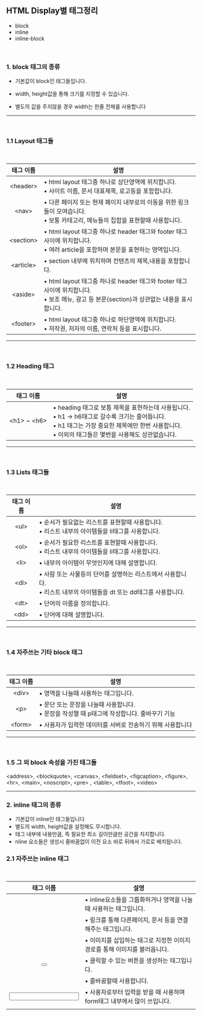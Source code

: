 ## HTML Display별 태그정리
- block
- inline
- inline-block
<br>

### 1.  block 태그의 종류

- 기본값이 block인 태그들입니다.

- width, height값을 통해 크기를 지정할 수 있습니다.
- 별도의 값을 주지않을 경우 width는 한줄 전체를 사용합니다

---
<br>

### 1.1  Layout 태그들
<br>

|태그 이름|설명|
|:---:|---|
|\<header>| • html layout 태그중 하나로 상단영역에 위치합니다.<br> • 사이트 이름, 문서 대표제목, 로고등을 포함합니다.|
|\<nav>| • 다른 페이지 또는 현재 페이지 내부로의 이동을 위한 링크들이 모여습니다.<br> • 보통 카테고리, 메뉴들의 집합을 표현할때 사용합니다.|
|\<section>| • html layout 태그중 하나로 header 태그와 footer 태그 사이에 위치합니다.<br> • 여러 article을 포함하며 본문을 표현하는 영역입니다.|
|\<article>| • section 내부에 위치하며 컨텐츠의 제목,내용을 포함합니다.|
|\<aside>| • html layout 태그중 하나로 header 태그와 footer 태그 사이에 위치합니다.<br> • 보조 메뉴, 광고 등 본문(section)과 상관없는 내용을 표시합니다.|
|\<footer>| • html layout 태그중 하나로 하단영역에 위치합니다.<br> • 저작권, 저자의 이름, 연락처 등을 표시합니다.|

---
<br>

### 1.2  Heading 태그
<br>

|태그 이름|설명|
|:---:|---|
|\<h1> ~ \<h6>| • heading 태그로 보통 제목을 표현하는데 사용됩니다.<br> • h1 -> h6태그로 갈수록 크기는 줄어듭니다.<br>  • h1 태그는 가장 중요한 제목에만 한번 사용합니다.<br> • 이외의 태그들은 몇번을 사용해도 상관없습니다.|

---
<br>

### 1.3  Lists 태그들
<br>

|태그 이름|설명|
|:---:|---|
|\<ul>| • 순서가 필요없는 리스트를 표현할때 사용합니다.<br> • 리스트 내부의 아이템들을 li태그를 사용합니다.|
|\<ol>| • 순서가 필요한 리스트를 표현할때 사용합니다.<br> • 리스트 내부의 아이템들을 li태그를 사용합니다.|
|\<li>| • 내부의 아이템이 무엇인지에 대해 설명합니다.|
|\<dl>| • 사람 또는 사물등의 단어를 설명하는 리스트에서 사용합니다.<br> • 리스트 내부의 아이템들을 dt 또는 dd태그를 사용합니다.|
|\<dt>| • 단어의 이름을 정의합니다.|
|\<dd>| • 단어에 대해 설명합니다.|

---
<br>

### 1.4  자주쓰는 기타 block 태그
<br>

|태그 이름|설명|
|:---:|---|
|\<div>| • 영역을 나눌때 사용하는 태그입니다.|
|\<p>| • 문단 또는 문장을 나눌때 사용합니다.<br> • 문장을 작성핼 때 p태그에 작성합니다. 줄바꾸기 기능|
|\<form>| • 사용자가 입력한 데이터를 서버로 전송하기 위해 사용합니다|

---
<br>

### 1.5 그 외 block 속성을 가진 태그들


\<address>, \<blockquote>, \<canvas>, \<fieldset>, \<figcaption>, \<figure>, \<hr>, \<main>, \<noscript>, \<pre>
, \<table>, \<tfoot>, \<video>


---


### 2. inline 태그의 종류

- 기본값이 inline인 태그들입니다
- 별도의 width, height값을 설정해도 무시합니다.
- 태그 내부에 내용만큼, 즉 필요한 최소 길이만큼만 공간을 차지합니다.
- nline 요소들은 생성시 줄바꿈없이 이전 요소 바로 뒤에서 가로로 배치됩니다.

### 2.1 자주쓰는 inline 태그
<br>

|태그 이름|설명|
|:---:|---|
|<span>| • inline요소들을 그룹화하거나 영역을 나눌때 사용하는 태그입니다.
|<a>| • 링크를 통해 다른페이지, 문서 등을 연결해주는 태그입니다.
|<img>| • 이미지를 삽입하는 태그로 지정한 이미지경로를 통해 이미지를 불러옵니다.
|<button>| • 클릭할 수 있는 버튼을 생성하는 태그입니다.
|<br>| • 줄바꿈할때 사용합니다.
|<input>| • 사용자로부터 입력을 받을 때 사용하며 form태그 내부에서 많이 쓰입니다.
|<script>| • javascript와 같은 스크립트 코드를 정의할때 사용합니다.

---
<br>

### 2.2 그 외 inline 속성을 가진 태그들

\<abbr>, \<acronym>, \<b>, \<bdo>, \<big>, \<cite>, \<code>, \<dfn>, \<em>, \<i>, \<kbd>
, \<label>, \<map>, \<object>, \<output>, \<q>, \<samp>, \<select>, \<small>, \<strong>
, \<sub>, \<sup>, \<textarea>, \<time>, \<tt>, \<var>

---
<br>

### 3. inline-block

- block 속성과 linine 속성을 모두 가지고 있는 형태로입니다.
- block 속성처럼 width를 설정할 수 있으며 요소들이 순차적으로 가로로 배치됩니다.

